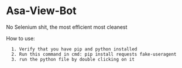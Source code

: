 # Asa-View-Bot
No Selenium shit, the most efficient most cleanest

How to use:
```
  1. Verify that you have pip and python installed
  2. Run this command in cmd: pip install requests fake-useragent
  3. run the python file by double clicking on it
```
